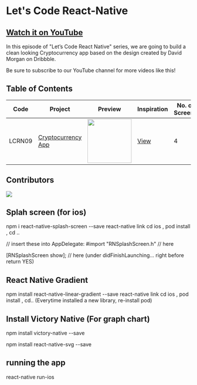 # Let's Code React-Native

## [Watch it on YouTube](http://bit.ly/ByProgrammersYT)

In this episode of "Let’s Code React Native" series, we are going to build a clean looking Cryptocurrency app based on the design created by David Morgan on Dribbble.

Be sure to subscribe to our YouTube channel for more videos like this!

## Table of Contents

| Code | Project | Preview | Inspiration | No. of Screens |
| ------ | ------ | ------ | ------ | ------ |
| LCRN09 | [Cryptocurrency App](https://youtu.be/xBmx2eaozck) | <img src="https://cdn.dribbble.com/users/3712718/screenshots/14896748/media/46be264ccd9a8a2c05691e657be48167.png?compress=1&resize=1200x900" width="120" /> | [View](https://dribbble.com/shots/14896748-Cryptocoin-App-concept) | 4 |

## Contributors

<a href="https://github.com/byprogrammers/lets-code-react-native/graphs/contributors">
  <img src="https://contributors-img.web.app/image?repo=byprogrammers/lets-code-react-native" />
</a>

## Splah screen (for ios)
npm i react-native-splash-screen --save
react-native link
cd ios , pod install , cd ..

// insert these into AppDelegate:
#import "RNSplashScreen.h"  // here

[RNSplashScreen show];  // here (under didFinishLaunching... right before return YES)


## React Native Gradient
npm install react-native-linear-gradient --save
react-native link
cd ios , pod install , cd.. (Everytime installed a new library, re-install pod)


## Install Victory Native (For graph chart)

npm install victory-native --save

npm install react-native-svg --save

## running the app
react-native run-ios


